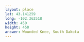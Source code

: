 ```yaml
---
layout: place
lat: 43.141259
long: -102.362518
width: 450
height: 450
answer: Wounded Knee, South Dakota
---
```

